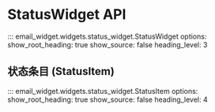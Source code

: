 # StatusWidget API

::: email_widget.widgets.status_widget.StatusWidget
    options:
        show_root_heading: true
        show_source: false
        heading_level: 3

## 状态条目 (StatusItem)

::: email_widget.widgets.status_widget.StatusItem
    options:
        show_root_heading: true
        show_source: false
        heading_level: 4
